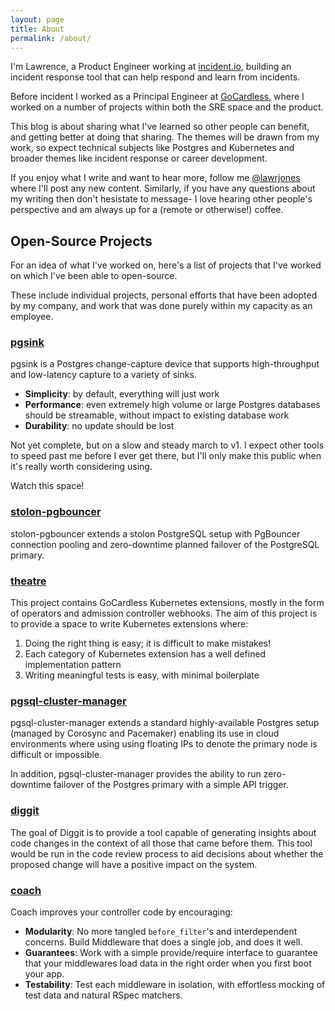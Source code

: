 ```yaml
---
layout: page
title: About
permalink: /about/
---
```


[gocardless]: https://gocardless.com/
[incident.io]: https://incident.io/
[me@twitter]: https://www.twitter.com/lawrjones
[me@mailto]: mailto:lawrjone@gmail.com?subject=Hey!

I'm Lawrence, a Product Engineer working at [incident.io][incident.io], building
an incident response tool that can help respond and learn from incidents.

Before incident I worked as a Principal Engineer at [GoCardless][gocardless],
where I worked on a number of projects within both the SRE space and the
product.

This blog is about sharing what I've learned so other people can benefit, and
getting better at doing that sharing. The themes will be drawn from my work, so
expect technical subjects like Postgres and Kubernetes and broader themes like
incident response or career development.

If you enjoy what I write and want to hear more, follow me
[@lawrjones][me@twitter] where I'll post any new content. Similarly, if you have
any questions about my writing then don't hesistate to message- I love hearing
other people's perspective and am always up for a (remote or otherwise!) coffee.

## Open-Source Projects

For an idea of what I've worked on, here's a list of projects that I've worked
on which I've been able to open-source.

These include individual projects, personal efforts that have been adopted by my
company, and work that was done purely within my capacity as an employee.

### <a target="_blank" href="https://github.com/lawrencejones/pgsink">pgsink</a>

pgsink is a Postgres change-capture device that supports high-throughput and
low-latency capture to a variety of sinks.

- **Simplicity**: by default, everything will just work
- **Performance**: even extremely high volume or large Postgres databases should
  be streamable, without impact to existing database work
- **Durability**: no update should be lost

Not yet complete, but on a slow and steady march to v1. I expect other tools to
speed past me before I ever get there, but I'll only make this public when it's
really worth considering using.

Watch this space!

### <a target="_blank" href="https://github.com/gocardless/stolon-pgbouncer">stolon-pgbouncer</a>

stolon-pgbouncer extends a stolon PostgreSQL setup with PgBouncer connection
pooling and zero-downtime planned failover of the PostgreSQL primary.

### <a target="_blank" href="https://github.com/lawrencejones/theatre">theatre</a>

This project contains GoCardless Kubernetes extensions, mostly in the form of
operators and admission controller webhooks. The aim of this project is to
provide a space to write Kubernetes extensions where:

1. Doing the right thing is easy; it is difficult to make mistakes!
2. Each category of Kubernetes extension has a well defined implementation
   pattern
3. Writing meaningful tests is easy, with minimal boilerplate

### <a target="_blank" href="https://github.com/lawrencejones/pgsql-cluster-manager">pgsql-cluster-manager</a>

pgsql-cluster-manager extends a standard highly-available Postgres setup
(managed by Corosync and Pacemaker) enabling its use in cloud environments
where using using floating IPs to denote the primary node is difficult or
impossible.

In addition, pgsql-cluster-manager provides the ability to run zero-downtime
failover of the Postgres primary with a simple API trigger.

### <a target="_blank" href="https://github.com/lawrencejones/diggit">diggit</a>

The goal of Diggit is to provide a tool capable of generating insights about
code changes in the context of all those that came before them. This tool would
be run in the code review process to aid decisions about whether the proposed
change will have a positive impact on the system.

### <a target="_blank" href="https://github.com/gocardless/coach">coach</a>

Coach improves your controller code by encouraging:

- **Modularity**: No more tangled `before_filter`'s and interdependent concerns.
  Build Middleware that does a single job, and does it well.
- **Guarantees**: Work with a simple provide/require interface to guarantee that
  your middlewares load data in the right order when you first boot your app.
- **Testability**: Test each middleware in isolation, with effortless mocking of
  test data and natural RSpec matchers.

